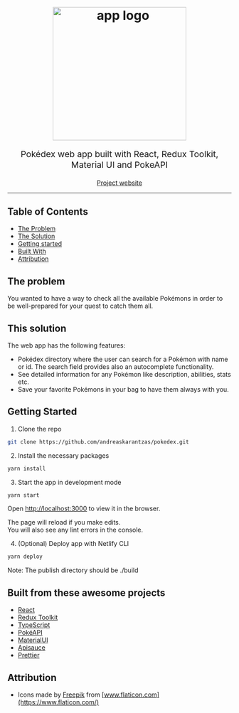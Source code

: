 <h1 align="center">
  <br>
  <img src="https://andreaskarantzas-pokedex.netlify.app/static/media/backpack.145da451.png" alt="app logo" title="app logo" width="300">
  <br>
</h1>
<p align="center" style="font-size: 1.2rem;">Pokédex web app built with React, Redux Toolkit, Material UI and PokeAPI</p>
<p align="center">
<a href="https://andreaskarantzas-pokedex.netlify.app/">Project website</a>
</p>
<hr />

## Table of Contents

- [The Problem](#the-problem)
- [The Solution](#this-solution)
- [Getting started](#getting-started)
- [Built With](#built-from-these-awesome-projects)
- [Attribution](#attribution)

## The problem

You wanted to have a way to check all the available Pokémons in order to be well-prepared for your quest
to catch them all.

## This solution

The web app has the following features:
- Pokédex directory where the user can search for a Pokémon with name or id. The search field provides
  also an autocomplete functionality.
- See detailed information for any Pokémon like description, abilities, stats etc.
- Save your favorite Pokémons in your bag to have them always with you.


## Getting Started

1. Clone the repo

```sh
git clone https://github.com/andreaskarantzas/pokedex.git
```

2. Install the necessary packages

```sh
yarn install
```

3. Start the app in development mode

```sh
yarn start
```

Open [http://localhost:3000](http://localhost:3000) to view it in the browser.

The page will reload if you make edits.\
You will also see any lint errors in the console.

4. (Optional) Deploy app with Netlify CLI

```sh
yarn deploy
```

Note: The publish directory should be ./build

## Built from these awesome projects

- [React](https://reactjs.org/)
- [Redux Toolkit](https://redux-toolkit.js.org/)
- [TypeScript](https://www.typescriptlang.org/)
- [PokéAPI](https://pokeapi.co/)
- [MaterialUI](https://material-ui.com/)
- [Apisauce](https://github.com/infinitered/apisauce)
- [Prettier](https://prettier.io/)

## Attribution

- Icons made by [Freepik](https://www.flaticon.com/authors/freepik) from [www.flaticon.com](https://www.flaticon.com/)
